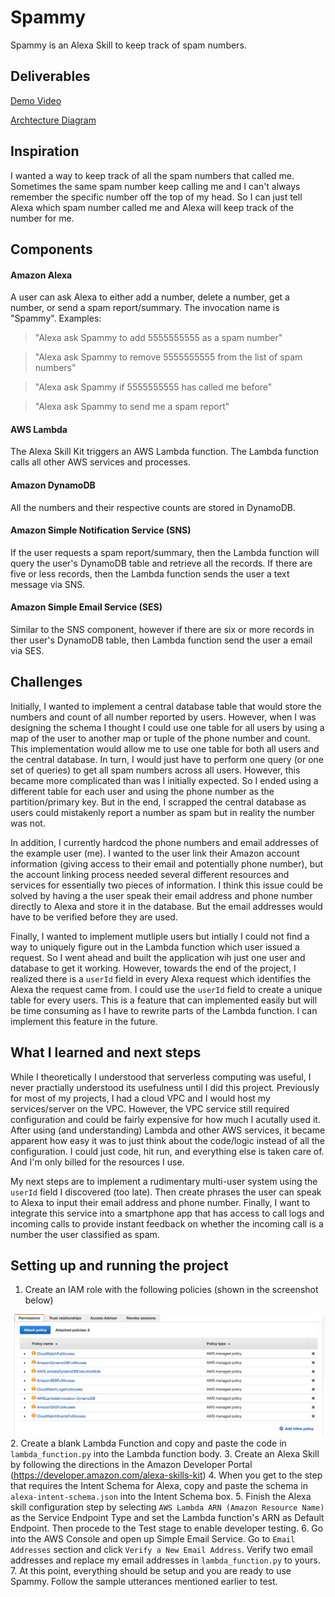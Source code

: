 # Spammy
Spammy is an Alexa Skill to keep track of spam numbers.

## Deliverables
[Demo Video](https://www.youtube.com)

[Archtecture Diagram](https://github.com/saiarvindg/spammy/blob/master/SpammyFinalArch.png)

## Inspiration
I wanted a way to keep track of all the spam numbers that called me. Sometimes the same spam number keep calling me and I can't always remember the specific number off the top of my head. So I can just tell Alexa which spam number called me and Alexa will keep track of the number for me.

## Components
#### Amazon Alexa 
A user can ask Alexa to either add a number, delete a number, get a number, or send a spam report/summary. The invocation name is "Spammy".
Examples:
> "Alexa ask Spammy to add 5555555555 as a spam number"

> "Alexa ask Spammy to remove 5555555555 from the list of spam numbers"

> "Alexa ask Spammy if 5555555555 has called me before"

> "Alexa ask Spammy to send me a spam report"

#### AWS Lambda
The Alexa Skill Kit triggers an AWS Lambda function. The Lambda function calls all other AWS services and processes.

#### Amazon DynamoDB
All the numbers and their respective counts are stored in DynamoDB.

#### Amazon Simple Notification Service (SNS)
If the user requests a spam report/summary, then the Lambda function will query the user's DynamoDB table and retrieve all the records. If there are five or less records, then the Lambda function sends the user a text message via SNS.

#### Amazon Simple Email Service (SES)
Similar to the SNS component, however if there are six or more records in ther user's DynamoDB table, then Lambda function send the user a email via SES.

## Challenges
Initially, I wanted to implement a central database table that would store the numbers and count of all number reported by users. However, when I was designing the schema I thought I could use one table for all users by using a map of the user to another map or tuple of the phone number and count. This implementation would allow me to use one table for both all
users and the central database. In turn, I would just have to perform one query (or one set of queries) to get all spam numbers across all users. However, this became more complicated than was I initially expected. So I ended using a different table for each user and using the phone number as the partition/primary key. But in the end, I scrapped the central database as users could mistakenly report a number as spam but in reality the number was not.

In addition, I currently hardcod the phone numbers and email addresses of the example user (me). I wanted to the user link their Amazon account information (giving access to their email and potentially phone number), but the account linking process needed several different resources and services for essentially two pieces of information. I think this issue could be solved by having a the user speak their email address and phone number directly to Alexa and store it in the database. But the email addresses would have to be verified before they are used.

Finally, I wanted to implement mutliple users but intially I could not find a way to uniquely figure out in the Lambda function which user issued a request. So I went ahead and built the application wih just one user and database to get it working. However, towards the end of the project, I realized there is a `userId` field in every Alexa request which identifies the Alexa the request came from. I could use the `userId` field to create a unique table for every users. This is a feature that can implemented easily but will be time consuming as I have to rewrite parts of the Lambda function. I can implement this feature in the future.

## What I learned and next steps
While I theoretically I understood that serverless computing was useful, I never practially understood its usefulness until I did this project. Previously for most of my projects, I had a cloud VPC and I would host my services/server on the VPC. However, the VPC service still required configuration and could be fairly expensive for how much I acutally used it. After using (and understanding) Lambda and other AWS services, it became apparent how easy it was to just think about the code/logic instead of all the configuration. I could just code, hit run, and everything else is taken care of. And I'm only billed for the resources I use.

My next steps are to implement a rudimentary multi-user system using the `userId` field I discovered (too late). Then create phrases the user can speak to Alexa to input their email address and phone number. Finally, I want to integrate this service into a smartphone app that has access to call logs and incoming calls to provide instant feedback on whether the incoming call is a number the user classified as spam.

## Setting up and running the project
1. Create an IAM role with the following policies (shown in the screenshot below)

![](https://github.com/saiarvindg/spammy/blob/master/SpammyAlexRolePolicies.png)
2. Create a blank Lambda Function and copy and paste the code in `lambda_function.py` into the Lambda function body.
3. Create an Alexa Skill by following the directions in the Amazon Developer Portal (https://developer.amazon.com/alexa-skills-kit)
4. When you get to the step that requires the Intent Schema for Alexa, copy and paste the schema in `alexa-intent-schema.json` into the Intent Schema box.
5. Finish the Alexa skill configuration step by selecting `AWS Lambda ARN (Amazon Resource Name)` as the Service Endpoint Type and set the Lambda function's ARN as Default Endpoint. Then procede to the Test stage to enable developer testing.
6. Go into the AWS Console and open up Simple Email Service. Go to `Email Addresses` section and click `Verify a New Email Address`. Verify two email addresses and replace my email addresses in `lambda_function.py` to yours.
7. At this point, everything should be setup and you are ready to use Spammy. Follow the sample utterances mentioned earlier to test.
